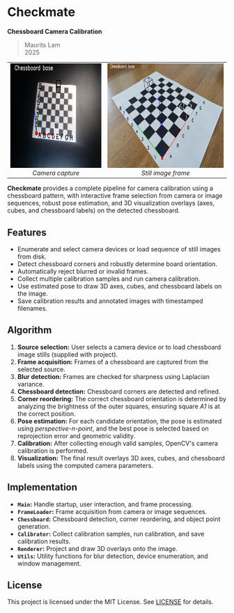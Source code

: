 # Checkmate

**Chessboard Camera Calibration**

> Maurits Lam  
> 2025

<table align="center">
   <tr>
      <td align="center">
        <img src="media/cam.png" alt="Camera capture" height="240"/><br/>
        <em>Camera capture</em>
      </td>
      <td align="center">
        <img src="media/still.png" alt="Still image frame" height="240"/><br/>
        <em>Still image frame</em>
      </td>
   </tr>
</table>

**Checkmate** provides a complete pipeline for camera calibration using a chessboard pattern, with interactive frame selection from camera or image sequences, robust pose estimation, and 3D visualization overlays (axes, cubes, and chessboard labels) on the detected chessboard.

## Features

- Enumerate and select camera devices or load sequence of still images from disk.
- Detect chessboard corners and robustly determine board orientation.
- Automatically reject blurred or invalid frames.
- Collect multiple calibration samples and run camera calibration.
- Use estimated pose to draw 3D axes, cubes, and chessboard labels on the image.
- Save calibration results and annotated images with timestamped filenames.

## Algorithm

1. **Source selection:** User selects a camera device or to load chessboard image stills (supplied with project).
2. **Frame acquisition:** Frames of a chessboard are captured from the selected source.
3. **Blur detection:** Frames are checked for sharpness using Laplacian variance.
4. **Chessboard detection:** Chessboard corners are detected and refined.
5. **Corner reordering:** The correct chessboard orientation is determined by analyzing the brightness of the outer squares, ensuring square *A1* is at the correct position.
6. **Pose estimation:** For each candidate orientation, the pose is estimated using *perspective-n-point*, and the best pose is selected based on reprojection error and geometric validity.
7. **Calibration:** After collecting enough valid samples, OpenCV's camera calibration is performed.
8. **Visualization:** The final result overlays 3D axes, cubes, and chessboard labels using the computed camera parameters.

## Implementation

- **`Main`:** Handle startup, user interaction, and frame processing.
- **`FrameLoader`:** Frame acquisition from camera or image sequences.
- **`Chessboard`:** Chessboard detection, corner reordering, and object point generation.
- **`Calibrator`:** Collect calibration samples, run calibration, and save calibration results.
- **`Renderer`:** Project and draw 3D overlays onto the image.
- **`Utils`:** Utility functions for blur detection, device enumeration, and window management.

## License

This project is licensed under the MIT License. See [LICENSE](LICENSE) for details.
